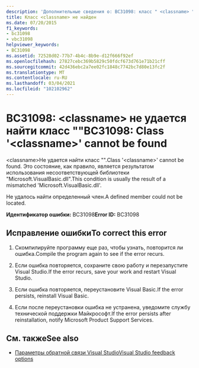 ```yaml
---
description: 'Дополнительные сведения о: BC31098: класс " <classname> " не найден'
title: Класс <classname> не найден
ms.date: 07/20/2015
f1_keywords:
- bc31098
- vbc31098
helpviewer_keywords:
- BC31098
ms.assetid: 72528d02-77b7-4b4c-8b9e-d12f666f92ef
ms.openlocfilehash: 27827cebc369b5829c50fdcf673d761e71b21cff
ms.sourcegitcommit: 42d436ebc2a7ee02fc1848c7742bc7d80e13fc2f
ms.translationtype: MT
ms.contentlocale: ru-RU
ms.lasthandoff: 03/04/2021
ms.locfileid: "102102962"
---
```

# <a name="bc31098-class-classname-cannot-be-found"></a><span data-ttu-id="c40e9-103">BC31098: \<classname> не удается найти класс ""</span><span class="sxs-lookup"><span data-stu-id="c40e9-103">BC31098: Class '\<classname>' cannot be found</span></span>

<span data-ttu-id="c40e9-104">\<classname>Не удается найти класс "".</span><span class="sxs-lookup"><span data-stu-id="c40e9-104">Class '\<classname>' cannot be found.</span></span> <span data-ttu-id="c40e9-105">Это состояние, как правило, является результатом использования несоответствующей библиотеки "Microsoft.VisualBasic.dll".</span><span class="sxs-lookup"><span data-stu-id="c40e9-105">This condition is usually the result of a mismatched 'Microsoft.VisualBasic.dll'.</span></span>

 <span data-ttu-id="c40e9-106">Не удалось найти определенный член.</span><span class="sxs-lookup"><span data-stu-id="c40e9-106">A defined member could not be located.</span></span>

 <span data-ttu-id="c40e9-107">**Идентификатор ошибки:** BC31098</span><span class="sxs-lookup"><span data-stu-id="c40e9-107">**Error ID:** BC31098</span></span>

## <a name="to-correct-this-error"></a><span data-ttu-id="c40e9-108">Исправление ошибки</span><span class="sxs-lookup"><span data-stu-id="c40e9-108">To correct this error</span></span>

1. <span data-ttu-id="c40e9-109">Скомпилируйте программу еще раз, чтобы узнать, повторится ли ошибка.</span><span class="sxs-lookup"><span data-stu-id="c40e9-109">Compile the program again to see if the error recurs.</span></span>

2. <span data-ttu-id="c40e9-110">Если ошибка повторяется, сохраните свою работу и перезапустите Visual Studio.</span><span class="sxs-lookup"><span data-stu-id="c40e9-110">If the error recurs, save your work and restart Visual Studio.</span></span>

3. <span data-ttu-id="c40e9-111">Если ошибка повторяется, переустановите Visual Basic.</span><span class="sxs-lookup"><span data-stu-id="c40e9-111">If the error persists, reinstall Visual Basic.</span></span>

4. <span data-ttu-id="c40e9-112">Если после переустановки ошибка не устранена, уведомите службу технической поддержки Майкрософт.</span><span class="sxs-lookup"><span data-stu-id="c40e9-112">If the error persists after reinstallation, notify Microsoft Product Support Services.</span></span>

## <a name="see-also"></a><span data-ttu-id="c40e9-113">См. также</span><span class="sxs-lookup"><span data-stu-id="c40e9-113">See also</span></span>

- [<span data-ttu-id="c40e9-114">Параметры обратной связи Visual Studio</span><span class="sxs-lookup"><span data-stu-id="c40e9-114">Visual Studio feedback options</span></span>](/visualstudio/ide/feedback-options)
